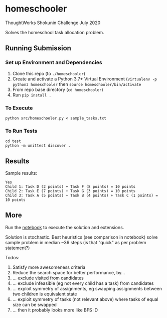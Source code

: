 # homeschooler
ThoughtWorks Shokunin Challenge July 2020

Solves the homeschool task allocation problem.

## Running Submission

### Set up Environment and Dependencies

1. Clone this repo (to `./homeschooler`)
2. Create and activate a Python 3.7+ Virtual Environment (`virtualenv -p python3 homeschooler`
   then `source homeschooler/bin/activate`
3. From repo base directory (`cd homeschooler`)
4. Run `pip install .`

### To Execute

```
python src/homeschooler.py < sample_tasks.txt
```

### To Run Tests

```
cd test
python -m unittest discover .
```

## Results

Sample results:

```
Yes
Child 1: Task D (2 points) + Task F (8 points) = 10 points
Child 2: Task E (7 points) + Task G (3 points) = 10 points
Child 3: Task A (5 points) + Task B (4 points) + Task C (1 points) = 10 points
```

## More

Run the [notebook](https://github.com/safetydave/homeschooler/blob/main/homeschooler.ipynb) to execute the solution and extensions.

Solution is stochastic. Best heuristics (see comparison in notebook) solve sample problem in median ~36 steps (is that "quick" as per problem statement?)

Todos:

1. Satisfy more awesomeness criteria
2. Reduce the search space for better performance, by...
3. ... exclude visited from candidates
4. ... exclude infeasible (eg not every child has a task) from candidates
5. ... exploit symmetry of assignments, eg swapping assignments between two children is equivalent state
6. ... exploit symmetry of tasks (not relevant above) where tasks of equal size can be swapped
7. ... then it probably looks more like BFS :D
